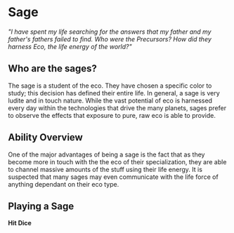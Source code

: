 # Sage
_"I have spent my life searching for the answers that my father and my father's fathers failed to find. Who were the Precursors? How did they harness Eco, the life energy of the world?"_

## Who are the sages?

The sage is a student of the eco. They have chosen a specific color to study; this decision has defined their entire life. In general, a sage is very ludite and in touch nature. While the vast potential of eco is harnessed every day within the technologies that drive the many planets, sages prefer to observe the effects that exposure to pure, raw eco is able to provide.

## Ability Overview

One of the major advantages of being a sage is the fact that as they become more in touch with the the eco of their specialization, they are able to channel massive amounts of the stuff using their life energy. It is suspected that many sages may even communicate with the life force of anything dependant on their eco type. 

## Playing a Sage

**Hit Dice**